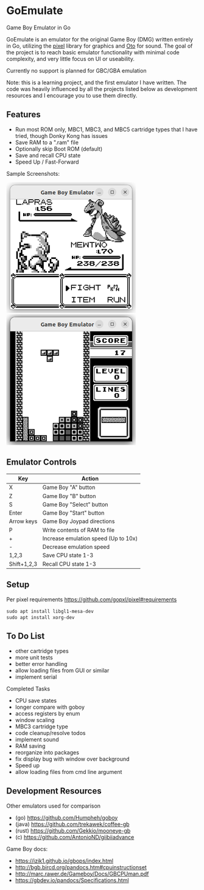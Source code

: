# GoEmulate
Game Boy Emulator in Go

GoEmulate is an emulator for the original Game Boy (DMG) written entirely in Go, utilizing the [pixel](https://github.com/gopxl/pixel) library for graphics and [Oto](https://github.com/ebitengine/oto) for sound. The goal of the project is to reach basic emulator functionality with minimal code complexity, and very little focus on UI or useability.

Currently no support is planned for GBC/GBA emulation

Note: this is a learning project, and the first emulator I have written. The code was heavily influenced by all the projects listed below as development resources and I encourage you to use them directly.

Features
---

- Run most ROM only, MBC1, MBC3, and MBC5 cartridge types that I have tried, though Donky Kong has issues
- Save RAM to a ".ram" file
- Optionally skip Boot ROM (default)
- Save and recall CPU state
- Speed Up / Fast-Forward



Sample Screenshots:

![Pokemon Yellow](docs/pokemon_yellow_emulator.png)
![Tetris](docs/tetris_emulator.png)



Emulator Controls
---

Key         | Action
------------|----------
 X          | Game Boy "A" button
 Z          | Game Boy "B" button
 S          | Game Boy "Select" button
 Enter      | Game Boy "Start" button
 Arrow keys | Game Boy Joypad directions
 P          | Write contents of RAM to file
 \+         | Increase emulation speed (Up to 10x)
 \-         | Decrease emulation speed
 1,2,3      | Save CPU state 1-3
 Shift+1,2,3| Recall CPU state 1-3


Setup
-----
Per pixel requirements https://github.com/gopxl/pixel#requirements
```
sudo apt install libgl1-mesa-dev
sudo apt install xorg-dev
```


To Do List
----------
- other cartridge types
- more unit tests
- better error handling
- allow loading files from GUI or similar
- implement serial

Completed Tasks
- CPU save states
- longer compare with goboy
- access registers by enum
- window scaling
- MBC3 cartridge type
- code cleanup/resolve todos
- implement sound
- RAM saving
- reorganize into packages
- fix display bug with window over background
- Speed up
- allow loading files from cmd line argument


Development Resources
---
Other emulators used for comparison
- (go) https://github.com/Humpheh/goboy
- (java) https://github.com/trekawek/coffee-gb
- (rust) https://github.com/Gekkio/mooneye-gb
- (c) https://github.com/AntonioND/giibiiadvance

Game Boy docs:
- https://izik1.github.io/gbops/index.html
- http://bgb.bircd.org/pandocs.htm#cpuinstructionset
- http://marc.rawer.de/Gameboy/Docs/GBCPUman.pdf
- https://gbdev.io/pandocs/Specifications.html
